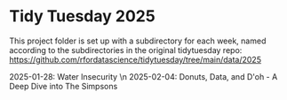 # Tidy Tuesday 2025

This project folder is set up with a subdirectory for each week, named according to the subdirectories in the original tidytuesday repo: https://github.com/rfordatascience/tidytuesday/tree/main/data/2025

2025-01-28: Water Insecurity \n
2025-02-04: Donuts, Data, and D'oh - A Deep Dive into The Simpsons